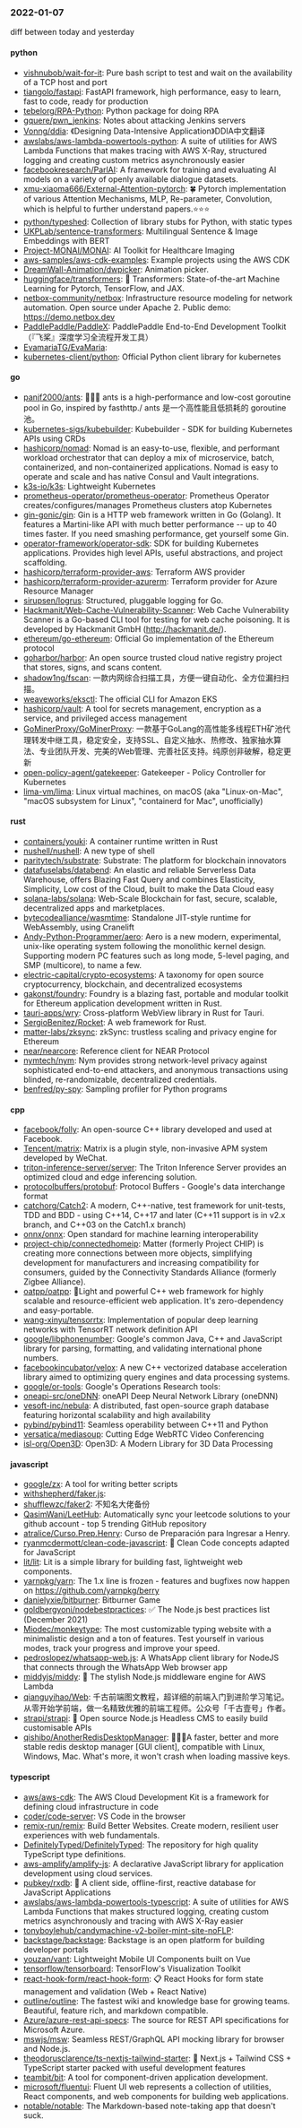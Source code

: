 ### 2022-01-07
diff between today and yesterday

#### python
* [vishnubob/wait-for-it](https://github.com/vishnubob/wait-for-it): Pure bash script to test and wait on the availability of a TCP host and port
* [tiangolo/fastapi](https://github.com/tiangolo/fastapi): FastAPI framework, high performance, easy to learn, fast to code, ready for production
* [tebelorg/RPA-Python](https://github.com/tebelorg/RPA-Python): Python package for doing RPA
* [gquere/pwn_jenkins](https://github.com/gquere/pwn_jenkins): Notes about attacking Jenkins servers
* [Vonng/ddia](https://github.com/Vonng/ddia): 《Designing Data-Intensive Application》DDIA中文翻译
* [awslabs/aws-lambda-powertools-python](https://github.com/awslabs/aws-lambda-powertools-python): A suite of utilities for AWS Lambda Functions that makes tracing with AWS X-Ray, structured logging and creating custom metrics asynchronously easier
* [facebookresearch/ParlAI](https://github.com/facebookresearch/ParlAI): A framework for training and evaluating AI models on a variety of openly available dialogue datasets.
* [xmu-xiaoma666/External-Attention-pytorch](https://github.com/xmu-xiaoma666/External-Attention-pytorch): 🍀 Pytorch implementation of various Attention Mechanisms, MLP, Re-parameter, Convolution, which is helpful to further understand papers.⭐⭐⭐
* [python/typeshed](https://github.com/python/typeshed): Collection of library stubs for Python, with static types
* [UKPLab/sentence-transformers](https://github.com/UKPLab/sentence-transformers): Multilingual Sentence & Image Embeddings with BERT
* [Project-MONAI/MONAI](https://github.com/Project-MONAI/MONAI): AI Toolkit for Healthcare Imaging
* [aws-samples/aws-cdk-examples](https://github.com/aws-samples/aws-cdk-examples): Example projects using the AWS CDK
* [DreamWall-Animation/dwpicker](https://github.com/DreamWall-Animation/dwpicker): Animation picker.
* [huggingface/transformers](https://github.com/huggingface/transformers): 🤗 Transformers: State-of-the-art Machine Learning for Pytorch, TensorFlow, and JAX.
* [netbox-community/netbox](https://github.com/netbox-community/netbox): Infrastructure resource modeling for network automation. Open source under Apache 2. Public demo: https://demo.netbox.dev
* [PaddlePaddle/PaddleX](https://github.com/PaddlePaddle/PaddleX): PaddlePaddle End-to-End Development Toolkit（『飞桨』深度学习全流程开发工具）
* [EvamariaTG/EvaMaria](https://github.com/EvamariaTG/EvaMaria): 
* [kubernetes-client/python](https://github.com/kubernetes-client/python): Official Python client library for kubernetes

#### go
* [panjf2000/ants](https://github.com/panjf2000/ants): 🐜🐜🐜 ants is a high-performance and low-cost goroutine pool in Go, inspired by fasthttp./ ants 是一个高性能且低损耗的 goroutine 池。
* [kubernetes-sigs/kubebuilder](https://github.com/kubernetes-sigs/kubebuilder): Kubebuilder - SDK for building Kubernetes APIs using CRDs
* [hashicorp/nomad](https://github.com/hashicorp/nomad): Nomad is an easy-to-use, flexible, and performant workload orchestrator that can deploy a mix of microservice, batch, containerized, and non-containerized applications. Nomad is easy to operate and scale and has native Consul and Vault integrations.
* [k3s-io/k3s](https://github.com/k3s-io/k3s): Lightweight Kubernetes
* [prometheus-operator/prometheus-operator](https://github.com/prometheus-operator/prometheus-operator): Prometheus Operator creates/configures/manages Prometheus clusters atop Kubernetes
* [gin-gonic/gin](https://github.com/gin-gonic/gin): Gin is a HTTP web framework written in Go (Golang). It features a Martini-like API with much better performance -- up to 40 times faster. If you need smashing performance, get yourself some Gin.
* [operator-framework/operator-sdk](https://github.com/operator-framework/operator-sdk): SDK for building Kubernetes applications. Provides high level APIs, useful abstractions, and project scaffolding.
* [hashicorp/terraform-provider-aws](https://github.com/hashicorp/terraform-provider-aws): Terraform AWS provider
* [hashicorp/terraform-provider-azurerm](https://github.com/hashicorp/terraform-provider-azurerm): Terraform provider for Azure Resource Manager
* [sirupsen/logrus](https://github.com/sirupsen/logrus): Structured, pluggable logging for Go.
* [Hackmanit/Web-Cache-Vulnerability-Scanner](https://github.com/Hackmanit/Web-Cache-Vulnerability-Scanner): Web Cache Vulnerability Scanner is a Go-based CLI tool for testing for web cache poisoning. It is developed by Hackmanit GmbH (http://hackmanit.de/).
* [ethereum/go-ethereum](https://github.com/ethereum/go-ethereum): Official Go implementation of the Ethereum protocol
* [goharbor/harbor](https://github.com/goharbor/harbor): An open source trusted cloud native registry project that stores, signs, and scans content.
* [shadow1ng/fscan](https://github.com/shadow1ng/fscan): 一款内网综合扫描工具，方便一键自动化、全方位漏扫扫描。
* [weaveworks/eksctl](https://github.com/weaveworks/eksctl): The official CLI for Amazon EKS
* [hashicorp/vault](https://github.com/hashicorp/vault): A tool for secrets management, encryption as a service, and privileged access management
* [GoMinerProxy/GoMinerProxy](https://github.com/GoMinerProxy/GoMinerProxy): 一款基于GoLang的高性能多线程ETH矿池代理转发中继工具，稳定安全，支持SSL、自定义抽水、热修改、独家抽水算法、专业团队开发、完美的Web管理、完善社区支持。纯原创非破解，稳定更新
* [open-policy-agent/gatekeeper](https://github.com/open-policy-agent/gatekeeper): Gatekeeper - Policy Controller for Kubernetes
* [lima-vm/lima](https://github.com/lima-vm/lima): Linux virtual machines, on macOS (aka "Linux-on-Mac", "macOS subsystem for Linux", "containerd for Mac", unofficially)

#### rust
* [containers/youki](https://github.com/containers/youki): A container runtime written in Rust
* [nushell/nushell](https://github.com/nushell/nushell): A new type of shell
* [paritytech/substrate](https://github.com/paritytech/substrate): Substrate: The platform for blockchain innovators
* [datafuselabs/databend](https://github.com/datafuselabs/databend): An elastic and reliable Serverless Data Warehouse, offers Blazing Fast Query and combines Elasticity, Simplicity, Low cost of the Cloud, built to make the Data Cloud easy
* [solana-labs/solana](https://github.com/solana-labs/solana): Web-Scale Blockchain for fast, secure, scalable, decentralized apps and marketplaces.
* [bytecodealliance/wasmtime](https://github.com/bytecodealliance/wasmtime): Standalone JIT-style runtime for WebAssembly, using Cranelift
* [Andy-Python-Programmer/aero](https://github.com/Andy-Python-Programmer/aero): Aero is a new modern, experimental, unix-like operating system following the monolithic kernel design. Supporting modern PC features such as long mode, 5-level paging, and SMP (multicore), to name a few.
* [electric-capital/crypto-ecosystems](https://github.com/electric-capital/crypto-ecosystems): A taxonomy for open source cryptocurrency, blockchain, and decentralized ecosystems
* [gakonst/foundry](https://github.com/gakonst/foundry): Foundry is a blazing fast, portable and modular toolkit for Ethereum application development written in Rust.
* [tauri-apps/wry](https://github.com/tauri-apps/wry): Cross-platform WebView library in Rust for Tauri.
* [SergioBenitez/Rocket](https://github.com/SergioBenitez/Rocket): A web framework for Rust.
* [matter-labs/zksync](https://github.com/matter-labs/zksync): zkSync: trustless scaling and privacy engine for Ethereum
* [near/nearcore](https://github.com/near/nearcore): Reference client for NEAR Protocol
* [nymtech/nym](https://github.com/nymtech/nym): Nym provides strong network-level privacy against sophisticated end-to-end attackers, and anonymous transactions using blinded, re-randomizable, decentralized credentials.
* [benfred/py-spy](https://github.com/benfred/py-spy): Sampling profiler for Python programs

#### cpp
* [facebook/folly](https://github.com/facebook/folly): An open-source C++ library developed and used at Facebook.
* [Tencent/matrix](https://github.com/Tencent/matrix): Matrix is a plugin style, non-invasive APM system developed by WeChat.
* [triton-inference-server/server](https://github.com/triton-inference-server/server): The Triton Inference Server provides an optimized cloud and edge inferencing solution.
* [protocolbuffers/protobuf](https://github.com/protocolbuffers/protobuf): Protocol Buffers - Google's data interchange format
* [catchorg/Catch2](https://github.com/catchorg/Catch2): A modern, C++-native, test framework for unit-tests, TDD and BDD - using C++14, C++17 and later (C++11 support is in v2.x branch, and C++03 on the Catch1.x branch)
* [onnx/onnx](https://github.com/onnx/onnx): Open standard for machine learning interoperability
* [project-chip/connectedhomeip](https://github.com/project-chip/connectedhomeip): Matter (formerly Project CHIP) is creating more connections between more objects, simplifying development for manufacturers and increasing compatibility for consumers, guided by the Connectivity Standards Alliance (formerly Zigbee Alliance).
* [oatpp/oatpp](https://github.com/oatpp/oatpp): 🌱Light and powerful C++ web framework for highly scalable and resource-efficient web application. It's zero-dependency and easy-portable.
* [wang-xinyu/tensorrtx](https://github.com/wang-xinyu/tensorrtx): Implementation of popular deep learning networks with TensorRT network definition API
* [google/libphonenumber](https://github.com/google/libphonenumber): Google's common Java, C++ and JavaScript library for parsing, formatting, and validating international phone numbers.
* [facebookincubator/velox](https://github.com/facebookincubator/velox): A new C++ vectorized database acceleration library aimed to optimizing query engines and data processing systems.
* [google/or-tools](https://github.com/google/or-tools): Google's Operations Research tools:
* [oneapi-src/oneDNN](https://github.com/oneapi-src/oneDNN): oneAPI Deep Neural Network Library (oneDNN)
* [vesoft-inc/nebula](https://github.com/vesoft-inc/nebula): A distributed, fast open-source graph database featuring horizontal scalability and high availability
* [pybind/pybind11](https://github.com/pybind/pybind11): Seamless operability between C++11 and Python
* [versatica/mediasoup](https://github.com/versatica/mediasoup): Cutting Edge WebRTC Video Conferencing
* [isl-org/Open3D](https://github.com/isl-org/Open3D): Open3D: A Modern Library for 3D Data Processing

#### javascript
* [google/zx](https://github.com/google/zx): A tool for writing better scripts
* [withshepherd/faker.js](https://github.com/withshepherd/faker.js): 
* [shufflewzc/faker2](https://github.com/shufflewzc/faker2): 不知名大佬备份
* [QasimWani/LeetHub](https://github.com/QasimWani/LeetHub): Automatically sync your leetcode solutions to your github account - top 5 trending GitHub repository
* [atralice/Curso.Prep.Henry](https://github.com/atralice/Curso.Prep.Henry): Curso de Preparación para Ingresar a Henry.
* [ryanmcdermott/clean-code-javascript](https://github.com/ryanmcdermott/clean-code-javascript): 🛁 Clean Code concepts adapted for JavaScript
* [lit/lit](https://github.com/lit/lit): Lit is a simple library for building fast, lightweight web components.
* [yarnpkg/yarn](https://github.com/yarnpkg/yarn): The 1.x line is frozen - features and bugfixes now happen on https://github.com/yarnpkg/berry
* [danielyxie/bitburner](https://github.com/danielyxie/bitburner): Bitburner Game
* [goldbergyoni/nodebestpractices](https://github.com/goldbergyoni/nodebestpractices): ✅ The Node.js best practices list (December 2021)
* [Miodec/monkeytype](https://github.com/Miodec/monkeytype): The most customizable typing website with a minimalistic design and a ton of features. Test yourself in various modes, track your progress and improve your speed.
* [pedroslopez/whatsapp-web.js](https://github.com/pedroslopez/whatsapp-web.js): A WhatsApp client library for NodeJS that connects through the WhatsApp Web browser app
* [middyjs/middy](https://github.com/middyjs/middy): 🛵 The stylish Node.js middleware engine for AWS Lambda
* [qianguyihao/Web](https://github.com/qianguyihao/Web): 千古前端图文教程，超详细的前端入门到进阶学习笔记。从零开始学前端，做一名精致优雅的前端工程师。公众号「千古壹号」作者。
* [strapi/strapi](https://github.com/strapi/strapi): 🚀 Open source Node.js Headless CMS to easily build customisable APIs
* [qishibo/AnotherRedisDesktopManager](https://github.com/qishibo/AnotherRedisDesktopManager): 🚀🚀🚀A faster, better and more stable redis desktop manager [GUI client], compatible with Linux, Windows, Mac. What's more, it won't crash when loading massive keys.

#### typescript
* [aws/aws-cdk](https://github.com/aws/aws-cdk): The AWS Cloud Development Kit is a framework for defining cloud infrastructure in code
* [coder/code-server](https://github.com/coder/code-server): VS Code in the browser
* [remix-run/remix](https://github.com/remix-run/remix): Build Better Websites. Create modern, resilient user experiences with web fundamentals.
* [DefinitelyTyped/DefinitelyTyped](https://github.com/DefinitelyTyped/DefinitelyTyped): The repository for high quality TypeScript type definitions.
* [aws-amplify/amplify-js](https://github.com/aws-amplify/amplify-js): A declarative JavaScript library for application development using cloud services.
* [pubkey/rxdb](https://github.com/pubkey/rxdb): 🔄 A client side, offline-first, reactive database for JavaScript Applications
* [awslabs/aws-lambda-powertools-typescript](https://github.com/awslabs/aws-lambda-powertools-typescript): A suite of utilities for AWS Lambda Functions that makes structured logging, creating custom metrics asynchronously and tracing with AWS X-Ray easier
* [tonyboylehub/candymachine-v2-boiler-mint-site-noFLP](https://github.com/tonyboylehub/candymachine-v2-boiler-mint-site-noFLP): 
* [backstage/backstage](https://github.com/backstage/backstage): Backstage is an open platform for building developer portals
* [youzan/vant](https://github.com/youzan/vant): Lightweight Mobile UI Components built on Vue
* [tensorflow/tensorboard](https://github.com/tensorflow/tensorboard): TensorFlow's Visualization Toolkit
* [react-hook-form/react-hook-form](https://github.com/react-hook-form/react-hook-form): 📋 React Hooks for form state management and validation (Web + React Native)
* [outline/outline](https://github.com/outline/outline): The fastest wiki and knowledge base for growing teams. Beautiful, feature rich, and markdown compatible.
* [Azure/azure-rest-api-specs](https://github.com/Azure/azure-rest-api-specs): The source for REST API specifications for Microsoft Azure.
* [mswjs/msw](https://github.com/mswjs/msw): Seamless REST/GraphQL API mocking library for browser and Node.js.
* [theodorusclarence/ts-nextjs-tailwind-starter](https://github.com/theodorusclarence/ts-nextjs-tailwind-starter): 🔋 Next.js + Tailwind CSS + TypeScript starter packed with useful development features
* [teambit/bit](https://github.com/teambit/bit): A tool for component-driven application development.
* [microsoft/fluentui](https://github.com/microsoft/fluentui): Fluent UI web represents a collection of utilities, React components, and web components for building web applications.
* [notable/notable](https://github.com/notable/notable): The Markdown-based note-taking app that doesn't suck.
